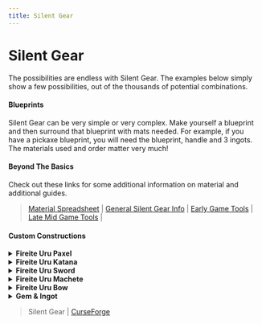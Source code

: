 ```yaml
---
title: Silent Gear
---
```


# Silent Gear

The possibilities are endless with Silent Gear. The examples below simply show a few possibilities, out of the thousands of potential combinations.

#### Blueprints
Silent Gear can be very simple or very complex. Make yourself a blueprint and then surround that blueprint with mats needed. For example, if you have a pickaxe blueprint, you will need the blueprint, handle and 3 ingots. The materials used and order matter very much!

#### Beyond The Basics

Check out these links for some additional information on material and additional guides.

> [Material Spreadsheet](https://docs.google.com/spreadsheets/d/1CXiDr6wpaqoYj8WSSbb5R54LOnIETxXUOpf0JOSvo8Q) | 
[General Silent Gear Info](https://docs.google.com/presentation/d/1g12uRqWyxuk-br5EsgTz3-RSfD2ym7VnS3jrXSESA2Q) | 
[Early Game Tools](https://docs.google.com/presentation/d/1hGj6VCDAOu3F8WK9Pb8MGkv34tEypgRcBQvYljtp50M) | 
[Late Mid Game Tools](https://docs.google.com/presentation/d/1uHk4XO1ZCiTMG46CgulAlhYiQ3NZ1_UcVLw7fVXdAZ4) | 

#### Custom Constructions

<details>
    <summary><b>Fireite Uru Paxel</b></summary>
    <img src='http://i.boredage.com/atg/gg/sgear-paxel.png'/>
</details>
<details>
    <summary><b>Fireite Uru Katana</b></summary>
    <img src='http://i.boredage.com/atg/gg/sgear-katana.png'/>
</details>
<details>
    <summary><b>Fireite Uru Sword</b></summary>
    <img src='http://i.boredage.com/atg/gg/sgear-sword.png'/>
</details>
<details>
    <summary><b>Fireite Uru Machete</b></summary>
    <img src='http://i.boredage.com/atg/gg/sgear-machete.png'/>
</details>
<details>
    <summary><b>Fireite Uru Bow</b></summary>
    <img src='http://i.boredage.com/atg/gg/sgear-bow.png'/>
</details>

<details>
    <summary><b>Gem & Ingot</b></summary>
    <img src='http://i.boredage.com/atg/gg/sgear-gemingot.png'/>
</details>

> Silent Gear | [CurseForge](https://www.curseforge.com/minecraft/mc-mods/silent-gear)